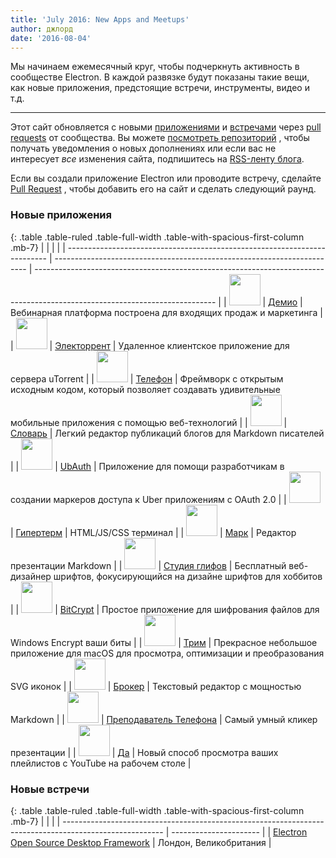 ```yaml
---
title: 'July 2016: New Apps and Meetups'
author: джлорд
date: '2016-08-04'
---
```


Мы начинаем ежемесячный круг, чтобы подчеркнуть активность в сообществе Electron. В каждой развязке будут показаны такие вещи, как новые приложения, предстоящие встречи, инструменты, видео и т.д.

---

Этот сайт обновляется с новыми [приложениями](https://electronjs.org/apps) и [встречами](https://electronjs.org/community) через [pull requests](https://github.com/electron/electronjs.org/pulls) от сообщества. Вы можете [посмотреть репозиторий](https://github.com/electron/electronjs.org) , чтобы получать уведомления о новых дополнениях или если вас не интересует _все_ изменения сайта, подпишитесь на [RSS-ленту блога](https://electronjs.org/feed.xml).

Если вы создали приложение Electron или проводите встречу, сделайте [Pull Request](https://github.com/electron/electronjs.org) , чтобы добавить его на сайт и сделать следующий раунд.

### Новые приложения

{: .table .table-ruled .table-full-width .table-with-spacious-first-column .mb-7}
|                                                                           |                                                                         |                                                                                                                             |
| ------------------------------------------------------------------------- | ----------------------------------------------------------------------- | --------------------------------------------------------------------------------------------------------------------------- |
| <img src="/images/apps/demio.png" width="50" />          | [Демио](https://demio.com)                                              | Вебинарная платформа построена для входящих продаж и маркетинга                                                             |
| <img src="/images/apps/electorrent.png" width="50" />    | [Электоррент](https://github.com/Tympanix/Electorrent)                  | Удаленное клиентское приложение для сервера uTorrent                                                                        |
| <img src="/images/apps/phonegap.png" width="50" />       | [Телефон](http://phonegap.com/products/#desktop-app-section)            | Фреймворк с открытым исходным кодом, который позволяет создавать удивительные мобильные приложения с помощью веб-технологий |
| <img src="/images/apps/wordmark.png" width="50" />       | [Словарь](http://wordmarkapp.com)                                       | Легкий редактор публикаций блогов для Markdown писателей                                                                    |
| <img src="/images/apps/ubauth.png" width="50" />         | [UbAuth](http://ubauth.enytc.com)                                       | Приложение для помощи разработчикам в создании маркеров доступа к Uber приложениям с OAuth 2.0                              |
| <img src="/images/apps/hyperterm.png" width="50" />      | [Гипертерм](https://hyperterm.org)                                      | HTML/JS/CSS терминал                                                                                                        |
| <img src="/images/apps/marp.png" width="50" />           | [Марк](https://yhatt.github.io/marp)                                    | Редактор презентации Markdown                                                                                               |
| <img src="/images/apps/glyphrstudio.png" width="50" />   | [Студия глифов](https://github.com/glyphr-studio/Glyphr-Studio-Desktop) | Бесплатный веб-дизайнер шрифтов, фокусирующийся на дизайне шрифтов для хоббитов                                             |
| <img src="/images/apps/bitcrypt.png" width="50" />       | [BitCrypt](https://github.com/Nazgul07/BitCrypt)                        | Простое приложение для шифрования файлов для Windows Encrypt ваши биты                                                      |
| <img src="/images/apps/trym.png" width="50" />           | [Трим](http://kontentapps.com/trym)                                     | Прекрасное небольшое приложение для macOS для просмотра, оптимизации и преобразования SVG иконок                            |
| <img src="/images/apps/booker.png" width="50" />         | [Брокер](http://apps.meamka.me/booker)                                  | Текстовый редактор с мощностью Markdown                                                                                     |
| <img src="/images/apps/phonepresenter.png" width="50" /> | [Преподаватель Телефона](https://phonepresenter.com)                    | Самый умный кликер презентации                                                                                              |
| <img src="/images/apps/yout-player.png" width="50" />    | [Да](https://youtplayer.github.io)                                      | Новый способ просмотра ваших плейлистов с YouTube на рабочем столе                                                          |

### Новые встречи

{: .table .table-ruled .table-full-width .table-with-spacious-first-column .mb-7}
|                                                                                                         |                        |
| ------------------------------------------------------------------------------------------------------- | ---------------------- |
| [Electron Open Source Desktop Framework](http://www.meetup.com/Electron-Open-Source-Desktop-Framework/) | Лондон, Великобритания |


